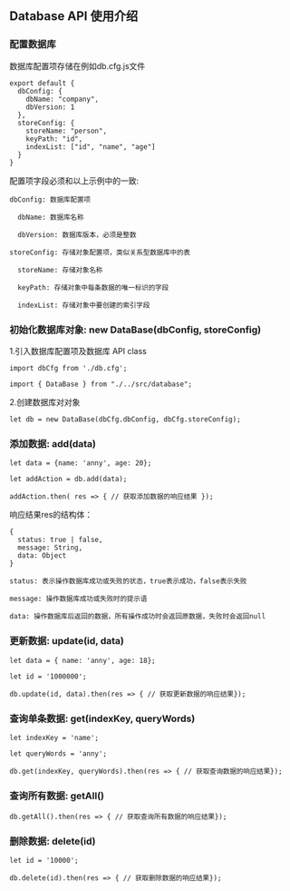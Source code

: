 ## Database API 使用介绍

### 配置数据库

  数据库配置项存储在例如db.cfg.js文件

    export default {
      dbConfig: {
        dbName: "company",
        dbVersion: 1
      },
      storeConfig: {
        storeName: "person",
        keyPath: "id",
        indexList: ["id", "name", "age"]
      }
    }

  配置项字段必须和以上示例中的一致:

    dbConfig: 数据库配置项

      dbName: 数据库名称

      dbVersion: 数据库版本，必须是整数

    storeConfig: 存储对象配置项，类似关系型数据库中的表

      storeName: 存储对象名称

      keyPath: 存储对象中每条数据的唯一标识的字段

      indexList: 存储对象中要创建的索引字段    



### 初始化数据库对象: new DataBase(dbConfig, storeConfig)

  1.引入数据库配置项及数据库 API class

  `import dbCfg from './db.cfg';`

  `import { DataBase } from "./../src/database";`

  2.创建数据库对对象

  `let db = new DataBase(dbCfg.dbConfig, dbCfg.storeConfig);`


### 添加数据: add(data)

  `let data = {name: 'anny', age: 20};`

  `let addAction = db.add(data);`

  `addAction.then( res => { // 获取添加数据的响应结果 });`

  响应结果res的结构体：

    {
      status: true | false,
      message: String,
      data: Object
    }

    status: 表示操作数据库成功或失败的状态，true表示成功，false表示失败

    message: 操作数据库成功或失败时的提示语

    data: 操作数据库后返回的数据，所有操作成功时会返回原数据，失败时会返回null

### 更新数据: update(id, data)

  `let data = { name: 'anny', age: 18};`

  `let id = '1000000';`

  `db.update(id, data).then(res => { // 获取更新数据的响应结果});`


### 查询单条数据: get(indexKey, queryWords)

  `let indexKey = 'name';`

  `let queryWords = 'anny';`

  `db.get(indexKey, queryWords).then(res => { // 获取查询数据的响应结果});`


### 查询所有数据: getAll()

  `db.getAll().then(res => { // 获取查询所有数据的响应结果});`

### 删除数据: delete(id)

  `let id = '10000';`

  `db.delete(id).then(res => { // 获取删除数据的响应结果});`


